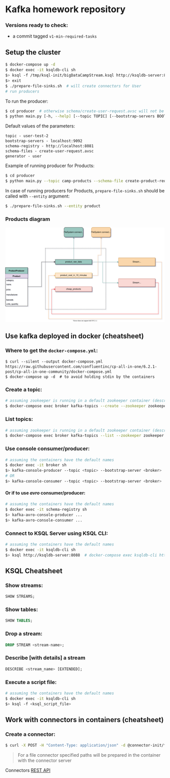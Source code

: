 # Kafka homework repository

### Versions ready to check:
* a commit tagged `v1-min-required-tasks`

## Setup the cluster
```bash
$ docker-compose up -d
$ docker exec -it ksqldb-cli sh
$> ksql -f /tmp/ksql-init/bigDataCampStream.ksql http://ksqldb-server:8088
$> exit
$ ./prepare-file-sinks.sh  # will create connectors for User
# run producers
```

To run the producer:
```bash
$ cd producer  # otherwise schema/create-user-request.avsc will not be found
$ python main.py [-h, --help] [--topic TOPIC] [--bootstrap-servers BOOTSTRAP_SERVERS] [--schema-registry SCHEMA_REGISTRY] [--schema-file SCHEMA_FILE] [-g/--generator {user|product}]
```

Default values of the parameters:

```
topic - user-test-2
bootstrap-servers - localhost:9092
schema-registry - http://localhost:8081
schema-files - create-user-request.avsc
generator - user
```
Example of running producer for Products:
```bash
$ cd producer
$ python main.py --topic camp-products --schema-file create-product-request.avsc -g product
```

In case of running producers for Products, `prepare-file-sinks.sh` should be called with `--entity` argument:
```bash
$ ./prepare-file-sinks.sh --entity product
```


### Products diagram
![Products-diagram](resources/ProductsKafkaDiagram.svg)

## Use kafka deployed in docker (cheatsheet)

### Where to get the `docker-compose.yml`:
```
$ curl --silent --output docker-compose.yml https://raw.githubusercontent.com/confluentinc/cp-all-in-one/6.2.1-post/cp-all-in-one-community/docker-compose.yml
$ docker-compose up -d  # to avoid holding stdin by the containers
```

### Create a topic:
```bash
# assuming zookeeper is running in a default zookeeper container (described in the docker-compose.yml)
$ docker-compose exec broker kafka-topics --create --zookeeper zookeeper:2181 --replication-factor 1 --partitions 1 --topic <topic_name>
```

### List topics:
```bash
# assuming zookeeper is running in a default zookeeper container (described in the docker-compose.yml)
$ docker-compose exec broker kafka-topics --list --zookeeper zookeeper:2181
```

### Use console consumer/producer:
```bash
# assuming the containers have the default names
$ docker exec -it broker sh
$> kafka-console-producer --topic <topic> --bootstrap-server <broker>  # localhost:9092
# OR
$> kafka-console-consumer --topic <topic> --bootstrap-server <broker>  # localhost:9092 --from-beginning
```
#### Or if to use *avro* consumer/producer:
```bash
# assuming the containers have the default names
$ docker exec -it schema-registry sh
$> kafka-avro-console-producer ...
$> kafka-avro-console-consumer ...
```

### Connect to KSQL Server using KSQL CLI:
```bash
# assuming the containers have the default names
$ docker exec -it ksqldb-cli sh
$> ksql http://ksqldb-server:8088  # docker-compose exec ksqldb-cli http://ksqldb-server:8088 does not enter anywhere
```


## KSQL Cheatsheet

### Show streams:
```sql
SHOW STREAMS;
```

### Show tables:
```sql
SHOW TABLES;
```

### Drop a stream:
```sql
DROP STREAM <stream-name>;
```

### Describe \[with details\] a stream
```sql
DESCRIBE <stream_name> [EXTENDED];
```

### Execute a script file:
```bash
# assuming the containers have the default names
$ docker exec -it ksqldb-cli sh
$> ksql -f <ksql_script_file>
```


## Work with connectors in containers (cheatsheet)
### Create a connector:
```bash
$ curl -X POST -H "Content-Type: application/json" -d @connector-init/file-connector-sink.json localhost:8083/connectors
```

> For a file connector specified paths will be prepared in the container with the connector server

Connectors [REST API](https://docs.confluent.io/platform/current/connect/references/restapi.html)